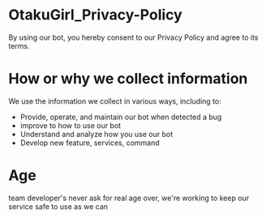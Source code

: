 # OtakuGirl_Privacy-Policy

By using our bot, you hereby consent to our Privacy Policy and agree to its terms.

# How or why we collect information

We use the information we collect in various ways, including to:

- Provide, operate, and maintain our bot when detected a bug
- improve to how to use our bot
- Understand and analyze how you use our bot
- Develop new feature, services, command

# Age

team developer's never ask for real age over, we're working to keep our service safe to use as we can

